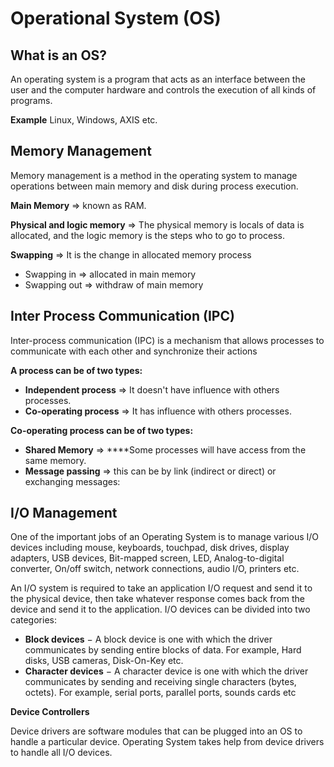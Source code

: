 # Operational System (OS)

## What is an OS?

An operating system is a program that acts as an interface between the user and the computer hardware and controls the execution of all kinds of programs.

**Example** Linux, Windows, AXIS etc.

## Memory Management

Memory management is a method in the operating system to manage operations between main memory and disk during process execution.

**Main Memory** ⇒ known as RAM.

**Physical and logic memory** ⇒ The physical memory is locals of data is allocated, and the logic memory is the steps who to go to process.

**Swapping** ⇒ It is the change in allocated memory process

- Swapping in ⇒ allocated in main memory
- Swapping out ⇒ withdraw of main memory

## **Inter Process Communication (IPC)**

Inter-process communication (IPC) is a mechanism that allows processes to communicate with each other and synchronize their actions

**A process can be of two types:**

- **Independent process** ⇒ It doesn't have influence with others processes.
- **Co-operating process** ⇒ It has influence with others processes.

**Co-operating process can be of two types:**

- **Shared Memory** ⇒ ****Some processes will have access from the same memory.
- **Message passing** ⇒ this can be by link (indirect or direct) or exchanging messages:

## I/O Management

One of the important jobs of an Operating System is to manage various I/O devices including mouse, keyboards, touchpad, disk drives, display adapters, USB devices, Bit-mapped screen, LED, Analog-to-digital converter, On/off switch, network connections, audio I/O, printers etc.

An I/O system is required to take an application I/O request and send it to the physical device, then take whatever response comes back from the device and send it to the application. I/O devices can be divided into two categories:

- **Block devices** − A block device is one with which the driver communicates by sending entire blocks of data. For example, Hard disks, USB cameras, Disk-On-Key etc.
- **Character devices** − A character device is one with which the driver communicates by sending and receiving single characters (bytes, octets). For example, serial ports, parallel ports, sounds cards etc

**Device Controllers**

Device drivers are software modules that can be plugged into an OS to handle a particular device. Operating System takes help from device drivers to handle all I/O devices.
